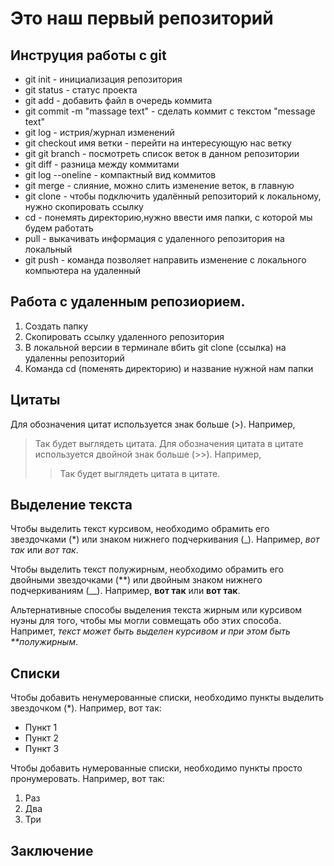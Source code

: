  # Это наш первый репозиторий 
 ## Инструция работы с git

 * git init - инициализация репозитория
 * git status - статус проекта
 * git add - добавить файл в очередь коммита
 * git commit -m "massage text" - сделать коммит с текстом "message text"
 * git log - истрия/журнал изменений
 * git checkout имя ветки - перейти на интересующую нас ветку
 * git git branch - посмотреть список веток в данном репозитории 
 * git diff - разница между коммитами
 * git log --oneline - компактный вид коммитов
 * git merge - слияние, можно слить изменение веток, в главную
 * git clone - чтобы подключить удалённый репозиторий к локальному, нужно скопировать ссылку
 * cd - понемять директорию,нужно ввести имя папки, с которой мы будем работать
 * pull - выкачивать информация с удаленного репозитория на локальный
 * git push - команда позволяет направить изменение с локального компьютера на удаленный

## Работа с удаленным репозиорием.

1. Создать папку
2. Скопировать ссылку удаленного репозитория
3. В локальной версии в терминале вбить git clone (ссылка) на удаленны репозиторий
4. Команда cd (поменять директорию) и название нужной нам папки

## Цитаты 
Для обозначения цитат используется знак больше (>). Например,
> Так будет выглядеть цитата. 
Для обозначения цитата в цитате используется двойной знак больше (>>). Например,
>> Так будет выглядеть цитата в цитате. 

## Выделение текста

Чтобы выделить текст курсивом, необходимо обрамить его звездочками (*) или знаком нижнего подчеркивания (_). Например, *вот так* или _вот так_.

Чтобы выделить текст полужирным, необходимо обрамить его двойными звездочками (**) или двойным знаком нижнего подчеркиваниям (__). Например, **вот так** или __вот так__.

Альтернативные способы выделения текста жирным или курсивом нуэны для того, чтобы мы могли совмещать обо этих способа. Напримет, _текст может быть выделен курсивом и при этом быть **полужирным_.

## Списки

Чтобы добавить ненумерованные списки, необходимо пункты выделить звездочком (*). Например, вот так:
* Пункт 1
* Пункт 2
* Пункт 3

Чтобы добавить нумерованные списки, необходимо пункты просто пронумеровать. Например, вот так:
1. Раз
2. Два
3. Три

## Заключение

 

